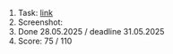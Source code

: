 1. Task: [link](https://github.com/)
2. Screenshot:
3. Done 28.05.2025 / deadline 31.05.2025
4. Score: 75 / 110
